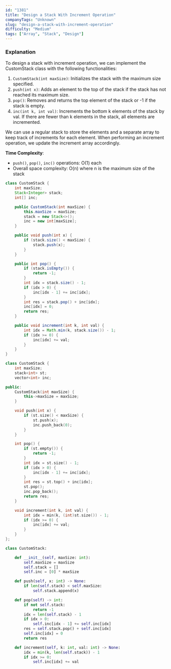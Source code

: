 ```yaml
---
id: "1381"
title: "Design a Stack With Increment Operation"
companyTags: "Unknown"
slug: "design-a-stack-with-increment-operation"
difficulty: "Medium"
tags: ["Array", "Stack", "Design"]
---
```


### Explanation
To design a stack with increment operation, we can implement the CustomStack class with the following functionalities:
1. `CustomStack(int maxSize)`: Initializes the stack with the maximum size specified.
2. `push(int x)`: Adds an element to the top of the stack if the stack has not reached its maximum size.
3. `pop()`: Removes and returns the top element of the stack or -1 if the stack is empty.
4. `inc(int k, int val)`: Increments the bottom k elements of the stack by val. If there are fewer than k elements in the stack, all elements are incremented.

We can use a regular stack to store the elements and a separate array to keep track of increments for each element. When performing an increment operation, we update the increment array accordingly.

**Time Complexity**:
- `push()`, `pop()`, `inc()` operations: O(1) each
- Overall space complexity: O(n) where n is the maximum size of the stack
```java
class CustomStack {
    int maxSize;
    Stack<Integer> stack;
    int[] inc;

    public CustomStack(int maxSize) {
        this.maxSize = maxSize;
        stack = new Stack<>();
        inc = new int[maxSize];
    }

    public void push(int x) {
        if (stack.size() < maxSize) {
            stack.push(x);
        }
    }

    public int pop() {
        if (stack.isEmpty()) {
            return -1;
        }
        int idx = stack.size() - 1;
        if (idx > 0) {
            inc[idx - 1] += inc[idx];
        }
        int res = stack.pop() + inc[idx];
        inc[idx] = 0;
        return res;
    }

    public void increment(int k, int val) {
        int idx = Math.min(k, stack.size()) - 1;
        if (idx >= 0) {
            inc[idx] += val;
        }
    }
}
```

```cpp
class CustomStack {
    int maxSize;
    stack<int> st;
    vector<int> inc;

public:
    CustomStack(int maxSize) {
        this->maxSize = maxSize;
    }

    void push(int x) {
        if (st.size() < maxSize) {
            st.push(x);
            inc.push_back(0);
        }
    }

    int pop() {
        if (st.empty()) {
            return -1;
        }
        int idx = st.size() - 1;
        if (idx > 0) {
            inc[idx - 1] += inc[idx];
        }
        int res = st.top() + inc[idx];
        st.pop();
        inc.pop_back();
        return res;
    }

    void increment(int k, int val) {
        int idx = min(k, (int)st.size()) - 1;
        if (idx >= 0) {
            inc[idx] += val;
        }
    }
};
```

```python
class CustomStack:

    def __init__(self, maxSize: int):
        self.maxSize = maxSize
        self.stack = []
        self.inc = [0] * maxSize

    def push(self, x: int) -> None:
        if len(self.stack) < self.maxSize:
            self.stack.append(x)

    def pop(self) -> int:
        if not self.stack:
            return -1
        idx = len(self.stack) - 1
        if idx > 0:
            self.inc[idx - 1] += self.inc[idx]
        res = self.stack.pop() + self.inc[idx]
        self.inc[idx] = 0
        return res

    def increment(self, k: int, val: int) -> None:
        idx = min(k, len(self.stack)) - 1
        if idx >= 0:
            self.inc[idx] += val
```